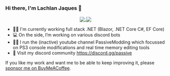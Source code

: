 ### Hi there, I'm Lachlan Jaques :wave:

<p align="center">
  <a href="https://github.com/passivemodding/">
    <img align="center" src="https://github-readme-stats.vercel.app/api?username=passivemodding&count_private=true&include_all_commits=true&show_icons=true&custom_title=GitHub Stats&theme=tokyonight" /> 
  </a>
  <a href="https://github.com/passivemodding/">
    <img align="center" src="https://github-readme-stats.vercel.app/api/top-langs/?username=passivemodding&layout=compact&show_icons=true&langs_count=8&theme=tokyonight" />
  </a>
</p>
 
- :man_technologist: I'm currently working full stack .NET (Blazor, .NET Core C#, EF Core)
- :computer: On the side, I’m working on various discord bots
- :construction_worker_man: I run the (inactive) youtube channel PassiveModding which focussed on PS3 console modifications and real time memory editing tools
- :seedling: Visit my discord community https://discord.gg/passive

If you like my work and want me to be able to keep improving it, please [sponsor me on BuyMeACoffee](https://www.buymeacoffee.com/Jaquesy).

